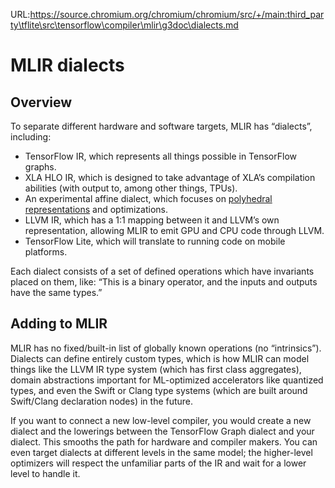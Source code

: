 URL:https://source.chromium.org/chromium/chromium/src/+/main:third_party\tflite\src\tensorflow\compiler\mlir\g3doc\dialects.md
# MLIR dialects

## Overview


To separate different hardware and software targets, MLIR has “dialects”,
including:

* TensorFlow IR, which represents all things possible in TensorFlow graphs.
* XLA HLO IR, which is designed to take advantage of XLA’s compilation
  abilities (with output to, among other things, TPUs).
* An experimental affine dialect, which focuses on
  [polyhedral representations](https://en.wikipedia.org/wiki/Polytope_model)
  and optimizations.
* LLVM IR, which has a 1:1 mapping between it and LLVM’s own representation,
  allowing MLIR to emit GPU and CPU code through LLVM.
* TensorFlow Lite, which will translate to running code on mobile platforms.

Each dialect consists of a set of defined operations which have invariants
placed on them, like: “This is a binary operator, and the inputs and outputs
have the same types.”

## Adding to MLIR

MLIR has no fixed/built-in list of globally known operations (no “intrinsics”).
Dialects can define entirely custom types, which is how MLIR can model things
like the LLVM IR type system (which has first class aggregates), domain
abstractions important for ML-optimized accelerators like quantized types, and
even the Swift or Clang type systems (which are built around Swift/Clang
declaration nodes) in the future.

If you want to connect a new low-level compiler, you would create a new dialect
and the lowerings between the TensorFlow Graph dialect and your dialect.
This smooths the path for hardware and compiler makers. You can even target
dialects at different levels in the same model; the higher-level optimizers
will respect the unfamiliar parts of the IR and wait for a lower level to handle
it.
